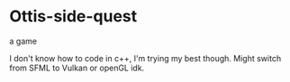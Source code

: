 # Ottis-side-quest
a game

I don't know how to code in c++, I'm trying my best though.
Might switch from SFML to Vulkan or openGL idk.
